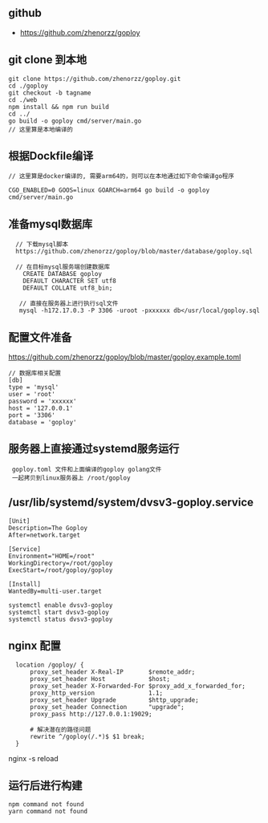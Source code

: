 ## github
- https://github.com/zhenorzz/goploy

## git clone 到本地
  ```
  git clone https://github.com/zhenorzz/goploy.git
  cd ./goploy
  git checkout -b tagname
  cd ./web
  npm install && npm run build
  cd ../
  go build -o goploy cmd/server/main.go
  // 这里算是本地编译的
  ```

## 根据Dockfile编译
  ```
  // 这里算是docker编译的, 需要arm64的，则可以在本地通过如下命令编译go程序

  CGO_ENABLED=0 GOOS=linux GOARCH=arm64 go build -o goploy cmd/server/main.go

  ```

## 准备mysql数据库
```
  // 下载mysql脚本
  https://github.com/zhenorzz/goploy/blob/master/database/goploy.sql

  // 在目标mysql服务端创建数据库
    CREATE DATABASE goploy
    DEFAULT CHARACTER SET utf8
    DEFAULT COLLATE utf8_bin;

   // 直接在服务器上进行执行sql文件
   mysql -h172.17.0.3 -P 3306 -uroot -pxxxxxx db</usr/local/goploy.sql
```  

## 配置文件准备
https://github.com/zhenorzz/goploy/blob/master/goploy.example.toml

```
// 数据库相关配置
[db]
type = 'mysql'
user = 'root'
password = 'xxxxxx'
host = '127.0.0.1'
port = '3306'
database = 'goploy'
```

## 服务器上直接通过systemd服务运行
```
 goploy.toml 文件和上面编译的goploy golang文件
 一起拷贝到linux服务器上 /root/goploy
```

## /usr/lib/systemd/system/dvsv3-goploy.service
```
[Unit]
Description=The Goploy
After=network.target

[Service]
Environment="HOME=/root"
WorkingDirectory=/root/goploy
ExecStart=/root/goploy/goploy

[Install]
WantedBy=multi-user.target

```

```
systemctl enable dvsv3-goploy
systemctl start dvsv3-goploy
systemctl status dvsv3-goploy
```

## nginx 配置
  ```
    location /goploy/ {
        proxy_set_header X-Real-IP       $remote_addr;
        proxy_set_header Host            $host;
        proxy_set_header X-Forwarded-For $proxy_add_x_forwarded_for;
        proxy_http_version               1.1;
        proxy_set_header Upgrade         $http_upgrade;
        proxy_set_header Connection      "upgrade";
        proxy_pass http://127.0.0.1:19029;

        # 解决潜在的路径问题
        rewrite ^/goploy(/.*)$ $1 break;
    }
  ```

nginx -s reload

## 运行后进行构建 
```
npm command not found
yarn command not found
```